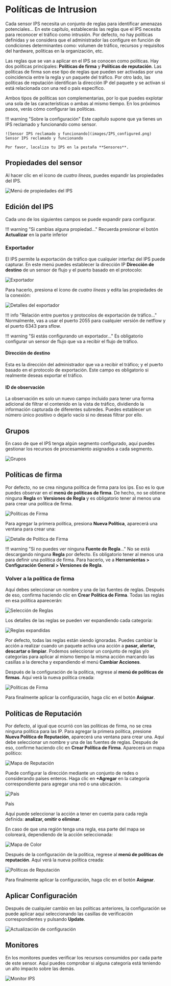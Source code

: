 # Políticas de Intrusion

Cada sensor IPS necesita un conjunto de reglas para identificar amenazas potenciales... En este capítulo, establecerás las reglas que el IPS necesita para reconocer el tráfico como intrusión. Por defecto, no hay políticas definidas y se considera que el administrador las configure en función de condiciones determinantes como: volumen de tráfico, recursos y requisitos del hardware, políticas en la organización, etc.

Las reglas que se van a aplicar en el IPS se conocen como políticas. Hay dos políticas principales: **Políticas de firma** y **Políticas de reputación**. Las políticas de firma son ese tipo de reglas que pueden ser activadas por una coincidencia entre la regla y un paquete del tráfico. Por otro lado, las políticas de reputación identifican la dirección IP del paquete y se activan si está relacionada con una red o país específico.

Ambos tipos de políticas son complementarias, por lo que puedes explotar una sola de las características o ambas al mismo tiempo. En los próximos pasos, verás cómo configurar las políticas.

!!! warning "Sobre la configuración"
    Este capítulo supone que ya tienes un IPS reclamado y funcionando como sensor.

    ![Sensor IPS reclamado y funcionando](images/IPS_configured.png)
    Sensor IPS reclamado y funcionando

    Por favor, localiza tu IPS en la pestaña **Sensores**.

## Propiedades del sensor

Al hacer clic en el ícono de *cuatro líneas*, puedes expandir las propiedades del IPS.

![Menú de propiedades del IPS](images/ips_properties.png)

## Edición del IPS

Cada uno de los siguientes campos se puede expandir para configurar.

!!! warning "Si cambias alguna propiedad..."
    Recuerda presionar el botón **Actualizar** en la parte inferior 

### Exportador

El IPS permite la exportación de tráfico que cualquier interfaz del IPS puede capturar. En este menú puedes establecer la dirección IP **Dirección de destino** de un sensor de flujo y el puerto basado en el protocolo:

![Exportador](images/ips_exporter.png)

Para hacerlo, presiona el ícono de *cuatro líneas* y edita las propiedades de la conexión:

![Detalles del exportador](images/exporter_details.png)

!!! info "Relación entre puertos y protocolos de exportación de tráfico..."
    Normalmente, vas a usar el puerto 2055 para cualquier versión de netflow y el puerto 6343 para sflow.

!!! warning "Si estás configurando un exportador..."
    Es obligatorio configurar un sensor de flujo que va a recibir el flujo de tráfico.

#### Dirección de destino

Esta es la dirección del administrador que va a recibir el tráfico; y el puerto basado en el protocolo de exportación. Este campo es obligatorio si realmente deseas exportar el tráfico.

#### ID de observación

La observación es solo un nuevo campo incluido para tener una forma adicional de filtrar el contenido en la vista de tráfico, dividiendo la información capturada de diferentes subredes. Puedes establecer un número único positivo o dejarlo vacío si no deseas filtrar por ello.

## Grupos

En caso de que el IPS tenga algún segmento configurado, aquí puedes gestionar los recursos de procesamiento asignados a cada segmento.

![Grupos](images/Groups.png)

## Políticas de firma

Por defecto, no se crea ninguna política de firma para los ips. Eso es lo que puedes observar en el **menú de políticas de firma**. De hecho, no se obtiene ninguna **Regla** en **Versiones de Regla** y es obligatorio tener al menos una para crear una política de firma.

![Políticas de Firma](images/signature_policy_view.png)

Para agregar la primera política, presiona **Nueva Política**, aparecerá una ventana para crear una:

![Detalle de Política de Firma](images/signature_policy_detail.png)

!!! warning "Si no puedes ver ninguna **Fuente de Regla**..."
    No se está descargando ninguna **Regla** por defecto. Es obligatorio tener al menos una para definir una política de firma. Para hacerlo, ve a **Herramientas > Configuración General > Versiones de Regla**.

### Volver a la política de firma

Aquí debes seleccionar un nombre y una de las fuentes de reglas. Después de eso, confirma haciendo clic en **Crear Política de Firma**. Todas las reglas en esa política aparecerán:

![Selección de Reglas](images/snort_rule_select.png)

Los detalles de las reglas se pueden ver expandiendo cada categoría:

![Reglas expandidas](images/rules_expanded.png)

Por defecto, todas las reglas están siendo ignoradas. Puedes cambiar la acción a realizar cuando un paquete activa una acción a **pasar, alertar, descartar o limpiar**. Podemos seleccionar un conjunto de reglas y/o categorías para aplicar al mismo tiempo la misma acción marcando las casillas a la derecha y expandiendo el menú **Cambiar Acciones**.

Después de la configuración de la política, regrese al **menú de políticas de firmas**. Aquí verá la nueva política creada:

![Políticas de Firma](images/sig_pol.png)

Para finalmente aplicar la configuración, haga clic en el botón **Asignar**.

## Políticas de Reputación

Por defecto, al igual que ocurrió con las políticas de firma, no se crea ninguna política para las IP. Para agregar la primera política, presione **Nueva Política de Reputación**, aparecerá una ventana para crear una. Aquí debe seleccionar un nombre y una de las fuentes de reglas. Después de eso, confirme haciendo clic en **Crear Política de Firma**. Aparecerá un mapa político:

![Mapa de Reputación](images/map.png)

Puede configurar la dirección mediante un conjunto de redes o considerando países enteros. Haga clic en **+Agregar** en la categoría correspondiente para agregar una red o una ubicación.

![País](images/country.png)

País

Aquí puede seleccionar la acción a tener en cuenta para cada regla definida: **analizar, omitir o eliminar**.

En caso de que una región tenga una regla, esa parte del mapa se coloreará, dependiendo de la acción seleccionada:

![Mapa de Color](images/color_map.png)

Después de la configuración de la política, regrese al **menú de políticas de reputación**. Aquí verá la nueva política creada:

![Políticas de Reputación](images/rep_pol.png)

Para finalmente aplicar la configuración, haga clic en el botón **Asignar**.

## Aplicar Configuración

Después de cualquier cambio en las políticas anteriores, la configuración se puede aplicar aquí seleccionando las casillas de verificación correspondientes y pulsando **Update**.

![Actualización de configuración](images/apply_conf.png)  

## Monitores

En los monitores puedes verificar los recursos consumidos por cada parte de este sensor. Aquí puedes comprobar si alguna categoría está teniendo un alto impacto sobre las demás.

![Monitor IPS](images/ips_monitor.png)  
